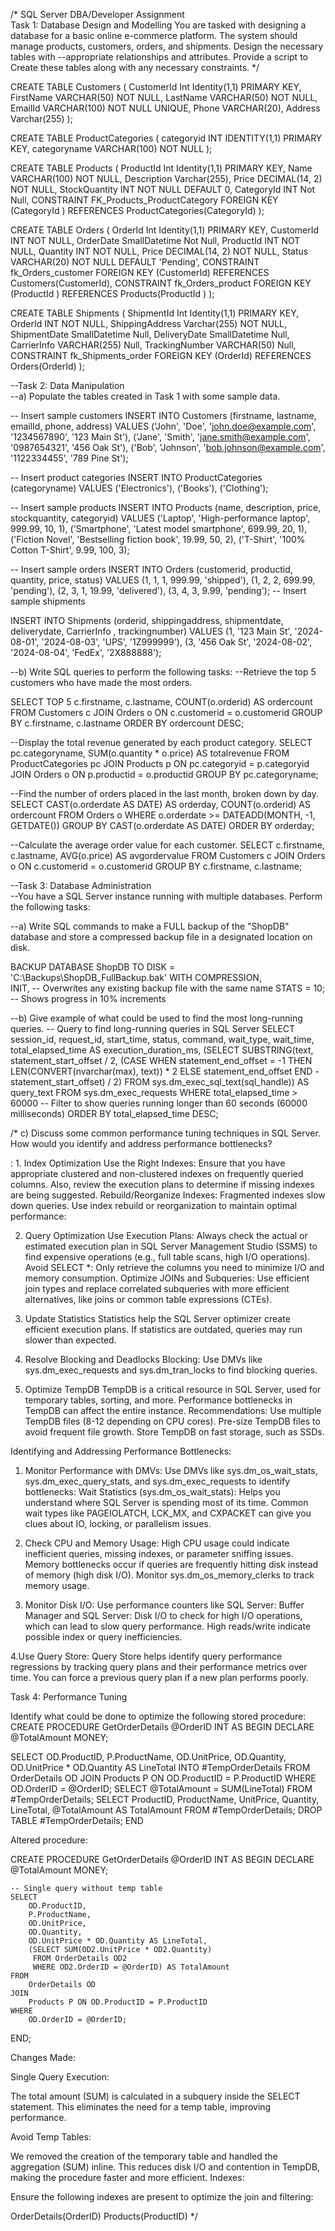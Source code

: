 /* SQL Server DBA/Developer Assignment  
Task 1: Database Design and Modelling 
You are tasked with designing a database for a basic online e-commerce platform. The system should manage products, customers, orders, and shipments. Design the necessary tables with --appropriate relationships and attributes. Provide a script to 
Create these tables along with any necessary constraints. */

CREATE TABLE Customers ( 
CustomerId Int Identity(1,1) PRIMARY KEY, 
FirstName VARCHAR(50) NOT NULL, 
LastName VARCHAR(50) NOT NULL, 
EmailId VARCHAR(100) NOT NULL UNIQUE, 
Phone VARCHAR(20), 
Address Varchar(255) 
); 

CREATE TABLE ProductCategories ( 
categoryid INT IDENTITY(1,1) PRIMARY KEY, 
categoryname VARCHAR(100) NOT NULL 
); 

CREATE TABLE Products ( 
ProductId Int Identity(1,1) PRIMARY KEY, 
Name VARCHAR(100) NOT NULL, 
Description Varchar(255), 
Price DECIMAL(14, 2) NOT NULL, 
StockQuantity INT NOT NULL DEFAULT 0, 
CategoryId INT Not Null, 
CONSTRAINT FK_Products_ProductCategory FOREIGN KEY (CategoryId ) REFERENCES ProductCategories(CategoryId) 
); 

CREATE TABLE Orders ( 
OrderId Int Identity(1,1) PRIMARY KEY, 
CustomerId INT NOT NULL, 
OrderDate SmallDatetime Not Null, 
ProductId INT NOT NULL, 
Quantity INT NOT NULL, 
Price DECIMAL(14, 2) NOT NULL, 
Status VARCHAR(20) NOT NULL DEFAULT 'Pending', 
CONSTRAINT fk_Orders_customer FOREIGN KEY (CustomerId) REFERENCES Customers(CustomerId), 
CONSTRAINT fk_Orders_product FOREIGN KEY (ProductId ) REFERENCES Products(ProductId ) 
); 
 
CREATE TABLE Shipments ( 
    ShipmentId Int Identity(1,1) PRIMARY KEY, 
    OrderId INT NOT NULL, 
    ShippingAddress Varchar(255) NOT NULL, 
    ShipmentDate SmallDatetime Null, 
    DeliveryDate SmallDatetime Null, 
    CarrierInfo VARCHAR(255) Null, 
    TrackingNumber VARCHAR(50) Null, 
    CONSTRAINT fk_Shipments_order FOREIGN KEY (OrderId) REFERENCES Orders(OrderId) 
); 
 
 
--Task 2: Data Manipulation  
--a) Populate the tables created in Task 1 with some sample data. 

 -- Insert sample customers 
INSERT INTO Customers (firstname, lastname, emailId, phone, address) VALUES 
('John', 'Doe', 'john.doe@example.com', '1234567890', '123 Main St'), 
('Jane', 'Smith', 'jane.smith@example.com', '0987654321', '456 Oak St'), 
('Bob', 'Johnson', 'bob.johnson@example.com', '1122334455', '789 Pine St'); 

 -- Insert product categories 
INSERT INTO ProductCategories (categoryname) VALUES 
('Electronics'), 
('Books'), 
('Clothing'); 

 -- Insert sample products 
INSERT INTO Products (name, description, price, stockquantity, categoryid) VALUES 
('Laptop', 'High-performance laptop', 999.99, 10, 1), 
('Smartphone', 'Latest model smartphone', 699.99, 20, 1), 
('Fiction Novel', 'Bestselling fiction book', 19.99, 50, 2), 
('T-Shirt', '100% Cotton T-Shirt', 9.99, 100, 3); 

 -- Insert sample orders 
INSERT INTO Orders (customerid, productid, quantity, price, status) VALUES 
(1, 1, 1, 999.99, 'shipped'), 
(1, 2, 2, 699.99, 'pending'), 
(2, 3, 1, 19.99, 'delivered'), 
(3, 4, 3, 9.99, 'pending'); -- Insert sample shipments 

INSERT INTO Shipments (orderid, shippingaddress, shipmentdate, deliverydate, CarrierInfo , trackingnumber) VALUES 
(1, '123 Main St', '2024-08-01', '2024-08-03', 'UPS', '1Z999999'), 
(3, '456 Oak St', '2024-08-02', '2024-08-04', 'FedEx', '2X888888'); 

--b) Write SQL queries to perform the following tasks: 
--Retrieve the top 5 customers who have made the most orders. 

SELECT TOP 5 c.firstname, c.lastname, COUNT(o.orderid) AS ordercount 
FROM Customers c 
JOIN Orders o ON c.customerid = o.customerid 
GROUP BY c.firstname, c.lastname 
ORDER BY ordercount DESC; 

--Display the total revenue generated by each product category. 
SELECT pc.categoryname, SUM(o.quantity * o.price) AS totalrevenue 
FROM ProductCategories pc 
JOIN Products p ON pc.categoryid = p.categoryid 
JOIN Orders o ON p.productid = o.productid 
GROUP BY pc.categoryname; 

--Find the number of orders placed in the last month, broken down by day. 
SELECT CAST(o.orderdate AS DATE) AS orderday, COUNT(o.orderid) AS ordercount 
FROM Orders o 
WHERE o.orderdate >= DATEADD(MONTH, -1, GETDATE()) 
GROUP BY CAST(o.orderdate AS DATE) 
ORDER BY orderday; 

--Calculate the average order value for each customer. 
SELECT c.firstname, c.lastname, AVG(o.price) AS avgordervalue 
FROM Customers c 
JOIN Orders o ON c.customerid = o.customerid 
GROUP BY c.firstname, c.lastname; 
 
 
--Task 3: Database Administration  
--You have a SQL Server instance running with multiple databases. Perform the following tasks: 
 
--a) Write SQL commands to make a FULL backup of the "ShopDB" database and store a compressed backup file in a designated location on disk. 
 
BACKUP DATABASE ShopDB 
TO DISK = 'C:\Backups\ShopDB_FullBackup.bak' 
WITH COMPRESSION,  
     INIT,  -- Overwrites any existing backup file with the same name 
     STATS = 10;  -- Shows progress in 10% increments 


--b) Give example of what could be used to find the most long-running queries. 
-- Query to find long-running queries in SQL Server
SELECT 
    session_id,
    request_id,
    start_time,
    status,
    command,
    wait_type,
    wait_time,
    total_elapsed_time AS execution_duration_ms,
    (SELECT SUBSTRING(text, statement_start_offset / 2, 
        (CASE WHEN statement_end_offset = -1 
            THEN LEN(CONVERT(nvarchar(max), text)) * 2 
            ELSE statement_end_offset END - statement_start_offset) / 2) 
     FROM sys.dm_exec_sql_text(sql_handle)) AS query_text
FROM sys.dm_exec_requests
WHERE total_elapsed_time > 60000  -- Filter to show queries running longer than 60 seconds (60000 milliseconds)
ORDER BY total_elapsed_time DESC;

 
/* 
c) Discuss some common performance tuning techniques in SQL Server. How would 
you identify and address performance bottlenecks? 

: 1. Index Optimization 
Use the Right Indexes: Ensure that you have appropriate clustered and non-clustered 
indexes on frequently queried columns. Also, 
review the execution plans to determine if missing indexes are being suggested. 
Rebuild/Reorganize Indexes: Fragmented indexes slow down queries. Use index 
rebuild or reorganization to maintain optimal performance: 

2. Query Optimization 
Use Execution Plans: Always check the actual or estimated execution plan in SQL 
Server Management Studio (SSMS) to find expensive operations (e.g., full table scans, 
high I/O operations). 
Avoid SELECT *: Only retrieve the columns you need to minimize I/O and memory 
consumption. 
Optimize JOINs and Subqueries: Use efficient join types and replace correlated 
subqueries with more efficient alternatives, like joins or common table expressions 
(CTEs). 

3. Update Statistics 
Statistics help the SQL Server optimizer create efficient execution plans. If statistics 
are outdated, queries may run slower than expected. 

4. Resolve Blocking and Deadlocks 
Blocking: Use DMVs like sys.dm_exec_requests and sys.dm_tran_locks to find blocking 
queries. 

5. Optimize TempDB 
TempDB is a critical resource in SQL Server, used for temporary tables, sorting, and 
more. Performance bottlenecks in TempDB can affect the entire instance. 
Recommendations: 
Use multiple TempDB files (8-12 depending on CPU cores). 
Pre-size TempDB files to avoid frequent file growth. 
Store TempDB on fast storage, such as SSDs. 

Identifying and Addressing Performance Bottlenecks: 
1. Monitor Performance with DMVs: Use DMVs like sys.dm_os_wait_stats, 
sys.dm_exec_query_stats, and sys.dm_exec_requests to identify bottlenecks: 
Wait Statistics (sys.dm_os_wait_stats): Helps you understand where SQL Server is 
spending most of its time. 
Common wait types like PAGEIOLATCH, LCK_MX, and CXPACKET can give you clues 
about IO, locking, or parallelism issues. 

2. Check CPU and Memory Usage: 
High CPU usage could indicate inefficient queries, missing indexes, or parameter 
sniffing issues. 
Memory bottlenecks occur if queries are frequently hitting disk instead of memory (high 
disk I/O). Monitor sys.dm_os_memory_clerks to track memory usage. 

3. Monitor Disk I/O: 
Use performance counters like SQL Server: Buffer Manager and SQL Server: Disk I/O to 
check for high I/O operations, which can lead to slow query performance. High 
reads/write indicate possible index or query inefficiencies. 

4.Use Query Store: 
Query Store helps identify query performance regressions by tracking query plans and 
their performance metrics over time. You can force a previous query plan if a new plan 
performs poorly.


Task 4: Performance Tuning  
 
Identify what could be done to optimize the following stored procedure: 
CREATE PROCEDURE GetOrderDetails 
@OrderID INT 
AS 
BEGIN 
DECLARE @TotalAmount MONEY; 
 
SELECT 
OD.ProductID, 
P.ProductName, 
OD.UnitPrice, 
OD.Quantity, 
OD.UnitPrice * OD.Quantity AS LineTotal 
INTO #TempOrderDetails 
FROM 
OrderDetails OD 
JOIN 
Products P ON OD.ProductID = P.ProductID 
WHERE 
OD.OrderID = @OrderID; 
SELECT @TotalAmount = SUM(LineTotal) FROM #TempOrderDetails; 
SELECT 
ProductID, 
ProductName, 
UnitPrice, 
Quantity, 
LineTotal, 
@TotalAmount AS TotalAmount 
FROM 
#TempOrderDetails; 
DROP TABLE #TempOrderDetails; 
END 
 
Altered procedure:
 
CREATE PROCEDURE GetOrderDetails 
    @OrderID INT 
AS 
BEGIN 
    DECLARE @TotalAmount MONEY; 
 
    -- Single query without temp table 
    SELECT  
        OD.ProductID,  
        P.ProductName,  
        OD.UnitPrice,  
        OD.Quantity,  
        OD.UnitPrice * OD.Quantity AS LineTotal, 
        (SELECT SUM(OD2.UnitPrice * OD2.Quantity) 
         FROM OrderDetails OD2 
         WHERE OD2.OrderID = @OrderID) AS TotalAmount 
    FROM  
        OrderDetails OD 
    JOIN  
        Products P ON OD.ProductID = P.ProductID 
    WHERE  
        OD.OrderID = @OrderID; 
END; 
 
Changes Made: 
 
Single Query Execution: 
 
The total amount (SUM) is calculated in a subquery inside the SELECT statement. This eliminates 
the need for a temp table, improving performance. 
 
Avoid Temp Tables: 
 
We removed the creation of the temporary table and handled the aggregation (SUM) inline. This 
reduces disk I/O and contention in TempDB, making the procedure faster and more efficient. 
Indexes: 
 
Ensure the following indexes are present to optimize the join and filtering: 
 
OrderDetails(OrderID) 
Products(ProductID) 
*/
